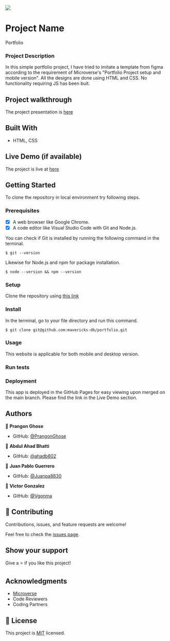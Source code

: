 ![](https://img.shields.io/badge/Microverse-blueviolet)

# Project Name

Portfolio

### Project Description

In this simple portfolio project, I have tried to imitate a template from figma according to the requirement of Microverse's "Portfolio Project setup and mobile version". All the designs are done using HTML and CSS. No functionality requiring JS has been buit.

## Project walkthrough

The project presentation is [here](https://www.loom.com/share/cef8a46687834e97a59855e871684f24)

## Built With

- HTML, CSS

## Live Demo (if available)

The project is live at [here](https://prangonghose.github.io/My-Portfolio/)

## Getting Started
To clone the repository in local environment try following steps.

### Prerequisites

- [x] A web browser like Google Chrome.
- [x] A code editor like Visual Studio Code with Git and Node.js.

You can check if Git is installed by running the following command in the terminal.
```
$ git --version
```

Likewise for Node.js and npm for package installation.
```
$ node --version && npm --version
```
### Setup

Clone the repository using [this link](https://github.com/PrangonGhose/My-Portfolio.git)

### Install

In the terminal, go to your file directory and run this command.

```
$ git clone git@github.com:mavericks-db/portfolio.git
```

### Usage

This website is applicable for both mobile and desktop version.

### Run tests

### Deployment

This app is deployed in the GitHub Pages for easy viewing upon merged on the main branch.
Please find the link in the Live Demo section.

## Authors

👤 **Prangon Ghose**

- GitHub: [@PrangonGhose](https://github.com/PrangonGhose)

👤 **Abdul Ahad Bhatti**

- GitHub: [@ahadb802](https://github.com/ahadb802)

👤 **Juan Pablo Guerrero**

- GitHub: [@Juanpa8830](https://github.com/Juanpa8830)

👤 **Victor Gonzalez**

- GitHub: [@Vgonma](https://github.com/Vgonma)

## 🤝 Contributing

Contributions, issues, and feature requests are welcome!

Feel free to check the [issues page](../../issues/).

## Show your support

Give a ⭐️ if you like this project!

## Acknowledgments

- [Microverse](https://www.microverse.org/)
- Code Reviewers
- Coding Partners

## 📝 License

This project is [MIT](./LICENSE) licensed.

